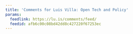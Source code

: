 ```yaml
---
title: 'Comments for Luis Villa: Open Tech and Policy'
params:
  feedlink: https://lu.is/comments/feed/
  feedid: afb6c00c08bd42dd8c427220f67253ec
---
```

